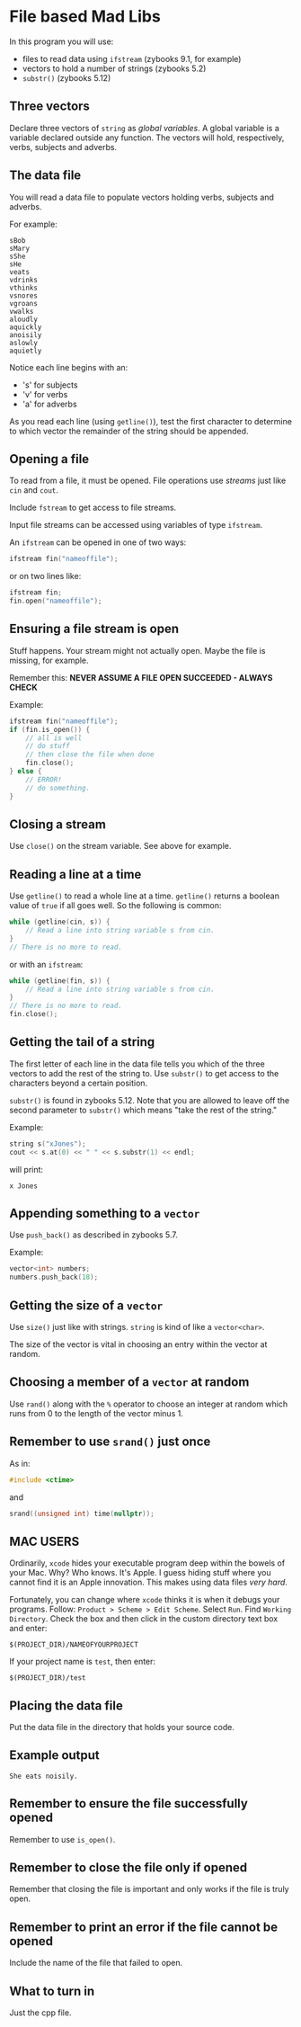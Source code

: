 # File based Mad Libs

In this program you will use:

* files to read data using `ifstream` (zybooks 9.1, for example)
* vectors to hold a number of strings (zybooks 5.2)
* `substr()` (zybooks 5.12)

## Three vectors

Declare three vectors of `string` as *global variables*. A global variable is a variable declared outside any function. The vectors will hold, respectively, verbs, subjects and adverbs.

## The data file

You will read a data file to populate vectors holding verbs, subjects and adverbs.

For example:

```text
sBob
sMary
sShe
sHe
veats
vdrinks
vthinks
vsnores
vgroans
vwalks
aloudly
aquickly
anoisily
aslowly
aquietly
```

Notice each line begins with an:

* 's' for subjects
* 'v' for verbs
* 'a' for adverbs

As you read each line (using `getline()`), test the first character to determine to which vector the remainder of the string should be appended.

## Opening a file

To read from a file, it must be opened. File operations use *streams* just like `cin` and `cout`.

Include `fstream` to get access to file streams.

Input file streams can be accessed using variables of type `ifstream`.

An `ifstream` can be opened in one of two ways:

```c++
ifstream fin("nameoffile");
```

or on two lines like:

```c++
ifstream fin;
fin.open("nameoffile");
```

## Ensuring a file stream is open

Stuff happens. Your stream might not actually open. Maybe the file is missing, for example.

Remember this: **NEVER ASSUME A FILE OPEN SUCCEEDED - ALWAYS CHECK**

Example:

```c++
ifstream fin("nameoffile");
if (fin.is_open()) {
	// all is well
	// do stuff
	// then close the file when done
	fin.close();
} else {
	// ERROR!
	// do something.
}
```

## Closing a stream

Use `close()` on the stream variable. See above for example.

## Reading a line at a time

Use `getline()` to read a whole line at a time. `getline()` returns a boolean value of `true` if all goes well. So the following is common:

```c++
while (getline(cin, s)) {
	// Read a line into string variable s from cin.
}
// There is no more to read.
```

or with an `ifstream`:

```c++
while (getline(fin, s)) {
	// Read a line into string variable s from cin.
}
// There is no more to read.
fin.close();
```

## Getting the tail of a string

The first letter of each line in the data file tells you which of the three vectors to add the rest of the string to. Use `substr()` to get access to the characters beyond a certain position.

`substr()` is found in zybooks 5.12. Note that you are allowed to leave off the second parameter to `substr()` which means "take the rest of the string."

Example:

```c++
string s("xJones");
cout << s.at(0) << " " << s.substr(1) << endl;
```

will print:

```text
x Jones
```

## Appending something to a `vector`

Use `push_back()` as described in zybooks 5.7.

Example:

```c++
vector<int> numbers;
numbers.push_back(18);
```

## Getting the size of a `vector`

Use `size()` just like with strings. `string` is kind of like a `vector<char>`.

The size of the vector is vital in choosing an entry within the vector at random.

## Choosing a member of a `vector` at random

Use `rand()` along with the `%` operator to choose an integer at random which runs from 0 to the length of the vector minus 1.

## Remember to use `srand()` just once

As in:

```c++
#include <ctime>
```

and 

```c++
srand((unsigned int) time(nullptr));
```

## MAC USERS

Ordinarily, `xcode` hides your executable program deep within the bowels of your Mac. Why? Who knows. It's Apple. I guess hiding stuff where you cannot find it is an Apple innovation. This makes using data files *very hard*.

Fortunately, you can change where `xcode` thinks it is when it debugs your programs. Follow:
`Product > Scheme > Edit Scheme`. Select `Run`. Find `Working Directory`. Check the box and then click in the custom directory text box and enter:

```text
$(PROJECT_DIR)/NAMEOFYOURPROJECT
```

If your project name is `test`, then enter:

```text
$(PROJECT_DIR)/test
```

## Placing the data file

Put the data file in the directory that holds your source code.

## Example output

```text
She eats noisily.
```

## Remember to ensure the file successfully opened

Remember to use `is_open()`.

## Remember to close the file only if opened

Remember that closing the file is important and only works if the file is truly open.

## Remember to print an error if the file cannot be opened

Include the name of the file that failed to open.

## What to turn in

Just the cpp file.
